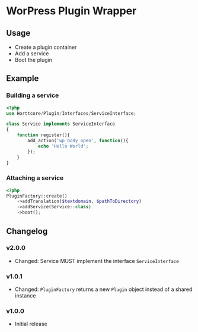 # WorPress Plugin Wrapper

## Usage

* Create a plugin container
* Add a service
* Boot the plugin

## Example

### Building a service
```php
<?php
use Horttcore/Plugin/Interfaces/ServiceInterface;

class Service implements ServiceInterface
{
    function register(){
        add_action('wp_body_open', function(){
            echo 'Hello World';
        });
    }
}
```

### Attaching a service
```php
<?php
PluginFactory::create()
    ->addTranslation($textdomain, $pathToDirectory)
    ->addService(Service::class)
    ->boot();
```

## Changelog

### v2.0.0

* Changed: Service MUST implement the interface `ServiceInterface`

### v1.0.1

* Changed: `PluginFactory` returns a new `Plugin` object instead of a shared instance

### v1.0.0

* Initial release